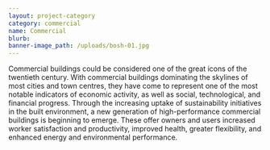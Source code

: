 ```yaml
---
layout: project-category
category: commercial
name: Commercial
blurb:
banner-image_path: /uploads/bosh-01.jpg
---
```



Commercial buildings could be considered one of the great icons of the twentieth century. With commercial buildings dominating the skylines of most cities and town centres, they have come to represent one of the most notable indicators of economic activity, as well as social, technological, and financial progress. Through the increasing uptake of sustainability initiatives in the built environment, a new generation of high-performance commercial buildings is beginning to emerge. These offer owners and users increased worker satisfaction and productivity, improved health, greater flexibility, and enhanced energy and environmental performance.